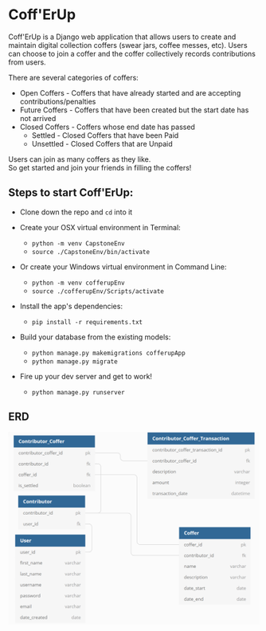 # Coff'ErUp
Coff'ErUp is a Django web application that allows users to create and maintain digital collection coffers (swear jars, coffee messes, etc). Users can choose to join a coffer and the coffer collectively records contributions from users.  
  
There are several categories of coffers:
* Open Coffers - Coffers that have already started and are accepting contributions/penalties
* Future Coffers - Coffers that have been created but the start date has not arrived
* Closed Coffers - Coffers whose end date has passed
  * Settled - Closed Coffers that have been Paid
  * Unsettled - Closed Coffers that are Unpaid  
  
Users can join as many coffers as they like.  
So get started and join your friends in filling the coffers!  

## Steps to start Coff'ErUp:

* Clone down the repo and `cd` into it

* Create your OSX virtual environment in Terminal:

  * `python -m venv CapstoneEnv`
  * `source ./CapstoneEnv/bin/activate`

* Or create your Windows virtual environment in Command Line:

  * `python -m venv cofferupEnv`
  * `source ./cofferupEnv/Scripts/activate`

* Install the app's dependencies:

  * `pip install -r requirements.txt`

* Build your database from the existing models:

  * `python manage.py makemigrations cofferupApp`
  * `python manage.py migrate`
  
* Fire up your dev server and get to work!

  * `python manage.py runserver`


## ERD

![cofferUp ERD](./cofferupApp/assets/cofferUpERD.PNG)

